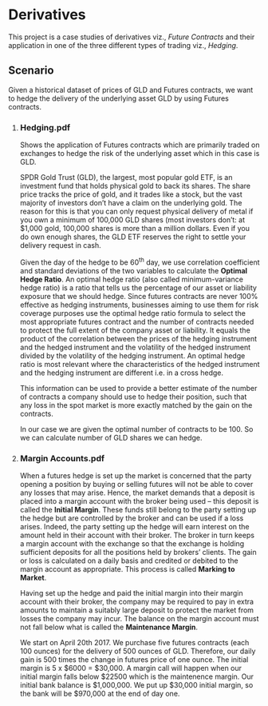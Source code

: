 # Derivatives
This project is a case studies of derivatives viz., *Future Contracts* and their application in one of the three different types of trading viz., *Hedging*.

## Scenario

Given a historical dataset of prices of GLD and Futures contracts, we want to hedge the delivery of the underlying asset GLD by using Futures contracts.

1. ### Hedging.pdf
    Shows the application of Futures contracts which are primarily traded on exchanges to hedge the risk of the underlying asset which in this case is GLD. 

    SPDR Gold Trust (GLD), the largest, most popular gold ETF, is an investment fund that holds physical gold to back its shares. The share price tracks the price of gold, and it trades like a stock, but the vast majority of investors don’t have a claim on the underlying gold. The reason for this is that you can only request physical delivery of metal if you own a minimum of 100,000 GLD shares (most investors don’t: at $1,000 gold, 100,000 shares is more than a million dollars. Even if you do own enough shares, the GLD ETF reserves the right to settle your delivery request in cash.

    Given the day of the hedge to be 60<sup>th</sup> day, we use correlation coefficient and standard deviations of the two variables to calculate the **Optimal Hedge Ratio**. An optimal hedge ratio (also called minimum-variance hedge ratio) is a ratio that tells us the percentage of our asset or liability exposure that we should hedge. Since futures contracts are never 100% effective as hedging instruments, businesses aiming to use them for risk coverage purposes use the optimal hedge ratio formula to select the most appropriate futures contract and the number of contracts needed to protect the full extent of the company asset or liability. It equals the product of the correlation between the prices of the hedging instrument and the hedged instrument and the volatility of the hedged instrument divided by the volatility of the hedging instrument. An optimal hedge ratio is most relevant where the characteristics of the hedged instrument and the hedging instrument are different i.e. in a cross hedge. 
    
    This information can be used to provide a better estimate of the number of contracts a company should use to hedge their position, such that any loss in the spot market is more exactly matched by the gain on the contracts.

    In our case we are given the optimal number of contracts to be 100. So we can calculate number of GLD shares we can hedge.

2. ### Margin Accounts.pdf
    
    When a futures hedge is set up the market is concerned that the party opening a position by buying or selling futures will not be able to cover any losses that may arise. Hence, the market demands that a deposit is placed into a margin account with the broker being used – this deposit is called the **Initial Margin**. These funds still belong to the party setting up the hedge but are controlled by the broker and can be used if a loss arises. Indeed, the party setting up the hedge will earn interest on the amount held in their account with their broker. The broker in turn keeps a margin account with the exchange so that the exchange is holding sufficient deposits for all the positions held by brokers’ clients. The gain or loss is calculated on a daily basis and credited or debited to the margin account as appropriate. This process is called **Marking to Market**.
    
    Having set up the hedge and paid the initial margin into their margin account with their broker, the company may be required to pay in extra amounts to maintain a suitably large deposit to protect the market from losses the company may incur. The balance on the margin account must not fall below what is called the **Maintenance Margin**.

    We start on April 20th 2017. We purchase five futures contracts (each 100 ounces) for the delivery of 500 ounces of GLD. Therefore, our daily gain is 500 times the change in futures price of one ounce. The initial margin is 5 x $6000 = $30,000. A margin call will happen when our initial margin falls below $22500 which is the maintenence margin. Our initial bank balance is $1,000,000. We put up $30,000 initial margin, so the bank will be $970,000 at the end of day one.